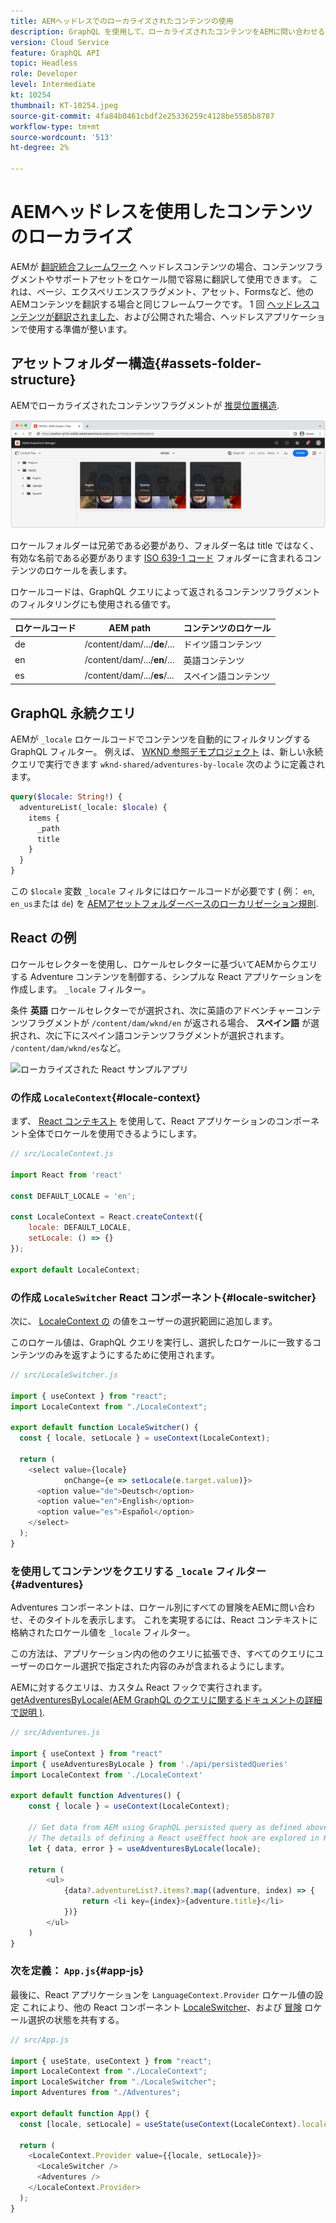 ```yaml
---
title: AEMヘッドレスでのローカライズされたコンテンツの使用
description: GraphQL を使用して、ローカライズされたコンテンツをAEMに問い合わせる方法を説明します。
version: Cloud Service
feature: GraphQL API
topic: Headless
role: Developer
level: Intermediate
kt: 10254
thumbnail: KT-10254.jpeg
source-git-commit: 4fa84b0461cbdf2e25336259c4128be5585b8787
workflow-type: tm+mt
source-wordcount: '513'
ht-degree: 2%

---
```



# AEMヘッドレスを使用したコンテンツのローカライズ

AEMが [翻訳統合フレームワーク](https://experienceleague.adobe.com/docs/experience-manager-cloud-service/content/sites/administering/reusing-content/translation/integration-framework.html) ヘッドレスコンテンツの場合、コンテンツフラグメントやサポートアセットをロケール間で容易に翻訳して使用できます。 これは、ページ、エクスペリエンスフラグメント、アセット、Formsなど、他のAEMコンテンツを翻訳する場合と同じフレームワークです。 1 回 [ヘッドレスコンテンツが翻訳されました](https://experienceleague.adobe.com/docs/experience-manager-cloud-service/content/headless/journeys/translation/overview.html?lang=ja)、および公開された場合、ヘッドレスアプリケーションで使用する準備が整います。

## アセットフォルダー構造{#assets-folder-structure}

AEMでローカライズされたコンテンツフラグメントが [推奨位置構造](https://experienceleague.adobe.com/docs/experience-manager-cloud-service/content/headless/journeys/translation/getting-started.html#recommended-structure).

![AEM assets フォルダーのローカライズ](./assets/localized-content/asset-folders.jpg)

ロケールフォルダーは兄弟である必要があり、フォルダー名は title ではなく、有効な名前である必要があります [ISO 639-1 コード](https://en.wikipedia.org/wiki/List_of_ISO_639-1_codes) フォルダーに含まれるコンテンツのロケールを表します。

ロケールコードは、GraphQL クエリによって返されるコンテンツフラグメントのフィルタリングにも使用される値です。

| ロケールコード | AEM path | コンテンツのロケール |
|--------------------------------|----------|----------|
| de | /content/dam/.../**de**/... | ドイツ語コンテンツ |
| en | /content/dam/.../**en**/... | 英語コンテンツ |
| es | /content/dam/.../**es**/... | スペイン語コンテンツ |

## GraphQL 永続クエリ

AEMが `_locale` ロケールコードでコンテンツを自動的にフィルタリングする GraphQL フィルター。 例えば、 [WKND 参照デモプロジェクト](https://experienceleague.adobe.com/docs/experience-manager-cloud-service/content/onboarding/demo-add-on/create-site.html) は、新しい永続クエリで実行できます `wknd-shared/adventures-by-locale` 次のように定義されます。

```graphql
query($locale: String!) {
  adventureList(_locale: $locale) {
    items {      
      _path
      title
    }
  }
}
```

この `$locale` 変数 `_locale` フィルタにはロケールコードが必要です ( 例： `en`, `en_us`または `de`) を [AEMアセットフォルダーベースのローカリゼーション規則](#assets-folder-structure).

## React の例

ロケールセレクターを使用し、ロケールセレクターに基づいてAEMからクエリする Adventure コンテンツを制御する、シンプルな React アプリケーションを作成します。 `_locale` フィルター。

条件 __英語__ ロケールセレクターでが選択され、次に英語のアドベンチャーコンテンツフラグメントが `/content/dam/wknd/en` が返される場合、 __スペイン語__ が選択され、次に下にスペイン語コンテンツフラグメントが選択されます。 `/content/dam/wknd/es`など。

![ローカライズされた React サンプルアプリ](./assets/localized-content/react-example.png)

### の作成 `LocaleContext`{#locale-context}

まず、 [React コンテキスト](https://reactjs.org/docs/context.html) を使用して、React アプリケーションのコンポーネント全体でロケールを使用できるようにします。

```javascript
// src/LocaleContext.js

import React from 'react'

const DEFAULT_LOCALE = 'en';

const LocaleContext = React.createContext({
    locale: DEFAULT_LOCALE, 
    setLocale: () => {}
});

export default LocaleContext;
```

### の作成 `LocaleSwitcher` React コンポーネント{#locale-switcher}

次に、 [LocaleContext の](#locale-context) の値をユーザーの選択範囲に追加します。

このロケール値は、GraphQL クエリを実行し、選択したロケールに一致するコンテンツのみを返すようにするために使用されます。

```javascript
// src/LocaleSwitcher.js

import { useContext } from "react";
import LocaleContext from "./LocaleContext";

export default function LocaleSwitcher() {
  const { locale, setLocale } = useContext(LocaleContext);

  return (
    <select value={locale}
            onChange={e => setLocale(e.target.value)}>
      <option value="de">Deutsch</option>
      <option value="en">English</option>
      <option value="es">Español</option>
    </select>
  );
}
```

### を使用してコンテンツをクエリする `_locale` フィルター{#adventures}

Adventures コンポーネントは、ロケール別にすべての冒険をAEMに問い合わせ、そのタイトルを表示します。 これを実現するには、React コンテキストに格納されたロケール値を `_locale` フィルター。

この方法は、アプリケーション内の他のクエリに拡張でき、すべてのクエリにユーザーのロケール選択で指定された内容のみが含まれるようにします。

AEMに対するクエリは、カスタム React フックで実行されます。 [getAdventuresByLocale(AEM GraphQL のクエリに関するドキュメントの詳細で説明 )](./aem-headless-sdk.md).

```javascript
// src/Adventures.js

import { useContext } from "react"
import { useAdventuresByLocale } from './api/persistedQueries'
import LocaleContext from './LocaleContext'

export default function Adventures() {
    const { locale } = useContext(LocaleContext);

    // Get data from AEM using GraphQL persisted query as defined above 
    // The details of defining a React useEffect hook are explored in How to > AEM Headless SDK
    let { data, error } = useAdventuresByLocale(locale);

    return (
        <ul>
            {data?.adventureList?.items?.map((adventure, index) => { 
                return <li key={index}>{adventure.title}</li>
            })}
        </ul>
    )
}
```

### 次を定義： `App.js`{#app-js}

最後に、React アプリケーションを `LanguageContext.Provider` ロケール値の設定 これにより、他の React コンポーネント [LocaleSwitcher](#locale-switcher)、および [冒険](#adventures) ロケール選択の状態を共有する。

```javascript
// src/App.js

import { useState, useContext } from "react";
import LocaleContext from "./LocaleContext";
import LocaleSwitcher from "./LocaleSwitcher";
import Adventures from "./Adventures";

export default function App() {
  const [locale, setLocale] = useState(useContext(LocaleContext).locale);

  return (
    <LocaleContext.Provider value={{locale, setLocale}}>
      <LocaleSwitcher />
      <Adventures />
    </LocaleContext.Provider>
  );
}
```
